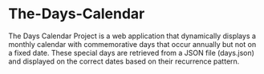 # The-Days-Calendar

The Days Calendar Project is a web application that dynamically displays a monthly calendar with commemorative days that occur annually but not on a fixed date. These special days are retrieved from a JSON file (days.json) and displayed on the correct dates based on their recurrence pattern.

